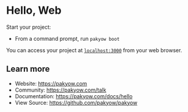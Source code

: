 # Hello, Web

Start your project:

  * From a command prompt, run `pakyow boot`

You can access your project at [`localhost:3000`](http://localhost:3000) from your web browser.

## Learn more

  * Website: https://pakyow.com
  * Community: https://pakyow.com/talk
  * Documentation: https://pakyow.com/docs/hello
  * View Source: https://github.com/pakyow/pakyow
